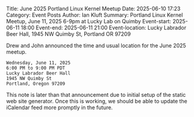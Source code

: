 Title: June 2025 Portland Linux Kernel Meetup
Date: 2025-06-10 17:23
Category: Event Posts
Author: Ian Kluft
Summary: Portland Linux Kernel Meetup, June 11, 2025 6-9pm at Lucky Lab on Quimby
Event-start: 2025-06-11 18:00
Event-end: 2025-06-11 21:00
Event-location: Lucky Labrador Beer Hall, 1945 NW Quimby St, Portland OR 97209

Drew and John announced the time and usual location for the June 2025 meetup.

    Wednesday, June 11, 2025
    6:00 PM to 9:00 PM PDT
    Lucky Labrador Beer Hall
    1945 NW Quimby St
    Portland, Oregon 97209

This note is later than that announcement due to initial setup of the static web site generator.
Once this is working, we should be able to update the iCalendar feed more promptly in the future.
